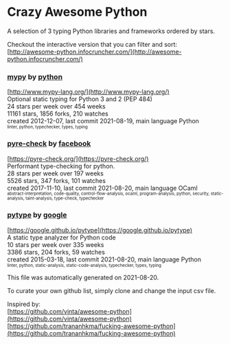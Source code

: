 # Crazy Awesome Python
A selection of 3 typing Python libraries and frameworks ordered by stars.  

Checkout the interactive version that you can filter and sort: 
[http://awesome-python.infocruncher.com/](http://awesome-python.infocruncher.com/)  


### [mypy](https://github.com/python/mypy) by [python](https://github.com/python)  
[http://www.mypy-lang.org/](http://www.mypy-lang.org/)  
Optional static typing for Python 3 and 2 (PEP 484)  
24 stars per week over 454 weeks  
11161 stars, 1856 forks, 210 watches  
created 2012-12-07, last commit 2021-08-19, main language Python  
<sub><sup>linter, python, typechecker, types, typing</sup></sub>


### [pyre-check](https://github.com/facebook/pyre-check) by [facebook](https://github.com/facebook)  
[https://pyre-check.org/](https://pyre-check.org/)  
Performant type-checking for python.  
28 stars per week over 197 weeks  
5526 stars, 347 forks, 101 watches  
created 2017-11-10, last commit 2021-08-20, main language OCaml  
<sub><sup>abstract-interpretation, code-quality, control-flow-analysis, ocaml, program-analysis, python, security, static-analysis, taint-analysis, type-check, typechecker</sup></sub>


### [pytype](https://github.com/google/pytype) by [google](https://github.com/google)  
[https://google.github.io/pytype](https://google.github.io/pytype)  
A static type analyzer for Python code  
10 stars per week over 335 weeks  
3386 stars, 204 forks, 59 watches  
created 2015-03-18, last commit 2021-08-20, main language Python  
<sub><sup>linter, python, static-analysis, static-code-analysis, typechecker, types, typing</sup></sub>


This file was automatically generated on 2021-08-20.  

To curate your own github list, simply clone and change the input csv file.  

Inspired by:  
[https://github.com/vinta/awesome-python](https://github.com/vinta/awesome-python)  
[https://github.com/trananhkma/fucking-awesome-python](https://github.com/trananhkma/fucking-awesome-python)  